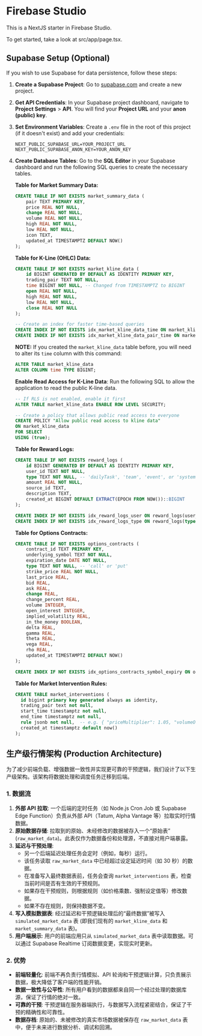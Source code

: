 
# Firebase Studio

This is a NextJS starter in Firebase Studio.

To get started, take a look at src/app/page.tsx.

## Supabase Setup (Optional)

If you wish to use Supabase for data persistence, follow these steps:

1.  **Create a Supabase Project**: Go to [supabase.com](https://supabase.com) and create a new project.

2.  **Get API Credentials**: In your Supabase project dashboard, navigate to **Project Settings** > **API**. You will find your **Project URL** and your **anon (public) key**.

3.  **Set Environment Variables**: Create a `.env` file in the root of this project (if it doesn't exist) and add your credentials:
    ```
    NEXT_PUBLIC_SUPABASE_URL=YOUR_PROJECT_URL
    NEXT_PUBLIC_SUPABASE_ANON_KEY=YOUR_ANON_KEY
    ```

4.  **Create Database Tables**: Go to the **SQL Editor** in your Supabase dashboard and run the following SQL queries to create the necessary tables.

    **Table for Market Summary Data:**
    ```sql
    CREATE TABLE IF NOT EXISTS market_summary_data (
        pair TEXT PRIMARY KEY,
        price REAL NOT NULL,
        change REAL NOT NULL,
        volume REAL NOT NULL,
        high REAL NOT NULL,
        low REAL NOT NULL,
        icon TEXT,
        updated_at TIMESTAMPTZ DEFAULT NOW()
    );
    ```

    **Table for K-Line (OHLC) Data:**
    ```sql
    CREATE TABLE IF NOT EXISTS market_kline_data (
        id BIGINT GENERATED BY DEFAULT AS IDENTITY PRIMARY KEY,
        trading_pair TEXT NOT NULL,
        time BIGINT NOT NULL, -- Changed from TIMESTAMPTZ to BIGINT
        open REAL NOT NULL,
        high REAL NOT NULL,
        low REAL NOT NULL,
        close REAL NOT NULL
    );

    -- Create an index for faster time-based queries
    CREATE INDEX IF NOT EXISTS idx_market_kline_data_time ON market_kline_data(time DESC);
    CREATE INDEX IF NOT EXISTS idx_market_kline_data_pair_time ON market_kline_data(trading_pair, time DESC);
    ```

    **NOTE:** If you created the `market_kline_data` table before, you will need to alter its `time` column with this command:
    ```sql
    ALTER TABLE market_kline_data
    ALTER COLUMN time TYPE BIGINT;
    ```
    
    **Enable Read Access for K-Line Data**: Run the following SQL to allow the application to read the public K-line data.
    ```sql
    -- If RLS is not enabled, enable it first
    ALTER TABLE market_kline_data ENABLE ROW LEVEL SECURITY;

    -- Create a policy that allows public read access to everyone
    CREATE POLICY "Allow public read access to kline data"
    ON market_kline_data
    FOR SELECT
    USING (true);
    ```
    
    **Table for Reward Logs:**
    ```sql
    CREATE TABLE IF NOT EXISTS reward_logs (
        id BIGINT GENERATED BY DEFAULT AS IDENTITY PRIMARY KEY,
        user_id TEXT NOT NULL,
        type TEXT NOT NULL, -- 'dailyTask', 'team', 'event', or 'system'
        amount REAL NOT NULL,
        source_id TEXT,
        description TEXT,
        created_at BIGINT DEFAULT EXTRACT(EPOCH FROM NOW())::BIGINT
    );

    CREATE INDEX IF NOT EXISTS idx_reward_logs_user ON reward_logs(user_id);
    CREATE INDEX IF NOT EXISTS idx_reward_logs_type ON reward_logs(type);
    ```

     **Table for Options Contracts:**
    ```sql
    CREATE TABLE IF NOT EXISTS options_contracts (
        contract_id TEXT PRIMARY KEY,
        underlying_symbol TEXT NOT NULL,
        expiration_date DATE NOT NULL,
        type TEXT NOT NULL, -- 'call' or 'put'
        strike_price REAL NOT NULL,
        last_price REAL,
        bid REAL,
        ask REAL,
        change REAL,
        change_percent REAL,
        volume INTEGER,
        open_interest INTEGER,
        implied_volatility REAL,
        in_the_money BOOLEAN,
        delta REAL,
        gamma REAL,
        theta REAL,
        vega REAL,
        rho REAL,
        updated_at TIMESTAMPTZ DEFAULT NOW()
    );

    CREATE INDEX IF NOT EXISTS idx_options_contracts_symbol_expiry ON options_contracts(underlying_symbol, expiration_date);
    ```

    **Table for Market Intervention Rules:**
    ```sql
    CREATE TABLE market_interventions (
      id bigint primary key generated always as identity,
      trading_pair text not null,
      start_time timestamptz not null,
      end_time timestamptz not null,
      rule jsonb not null,  -- e.g. { "priceMultiplier": 1.05, "volumeOffset": 200, "forceValue": 66666 }
      created_at timestamptz default now()
    );
    ```

## 生产级行情架构 (Production Architecture)

为了减少前端负载、增强数据一致性并实现更可靠的干预逻辑，我们设计了以下生产级架构。该架构将数据处理和调度任务迁移到后端。

### 1. 数据流

1.  **外部 API 拉取**: 一个后端的定时任务（如 Node.js Cron Job 或 Supabase Edge Function）负责从外部 API（Tatum, Alpha Vantage 等）拉取实时行情数据。
2.  **原始数据存储**: 拉取到的原始、未经修改的数据被存入一个“原始表” (`raw_market_data`)。此表仅作为数据备份和处理源，不直接对用户端暴露。
3.  **延迟与干预处理**:
    *   另一个后端延迟处理任务会定时（例如，每秒）运行。
    *   该任务读取 `raw_market_data` 中已经超过设定延迟时间（如 30 秒）的数据。
    *   在准备写入最终数据表前，任务会查询 `market_interventions` 表，检查当前时间是否有生效的干预规则。
    *   如果存在干预规则，则根据规则（如价格乘数、强制设定值等）修改数据。
    *   如果不存在规则，则保持数据不变。
4.  **写入模拟数据表**: 经过延迟和干预逻辑处理后的“最终数据”被写入 `simulated_market_data` 表 (即我们现有的 `market_kline_data` 和 `market_summary_data` 表)。
5.  **用户端展示**: 用户的前端应用只从 `simulated_market_data` 表中读取数据。可以通过 Supabase Realtime 订阅数据变更，实现实时更新。

### 2. 优势

*   **前端轻量化**: 前端不再负责行情模拟、API 轮询和干预逻辑计算，只负责展示数据，极大降低了客户端的性能开销。
*   **数据一致性与公平性**: 所有用户看到的数据都来自同一个经过处理的数据库源，保证了行情的绝对一致。
*   **可靠的干预**: 干预逻辑在服务器端执行，与数据写入流程紧密结合，保证了干预的精确性和可靠性。
*   **数据存档**: 原始的、未被修改的真实市场数据被保存在 `raw_market_data` 表中，便于未来进行数据分析、调试和回溯。
